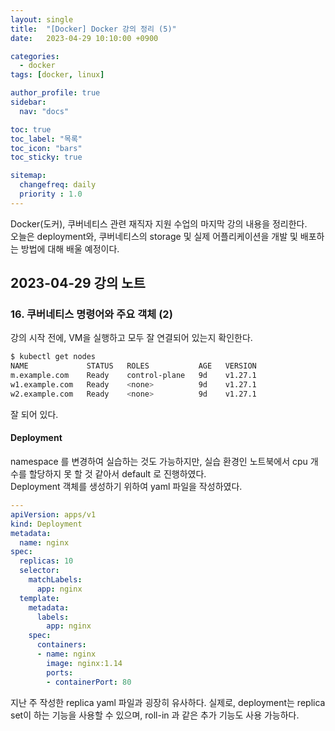 ```yaml
---
layout: single
title:  "[Docker] Docker 강의 정리 (5)"
date:   2023-04-29 10:10:00 +0900

categories:
  - docker
tags: [docker, linux]

author_profile: true
sidebar:
  nav: "docs"

toc: true
toc_label: "목록"
toc_icon: "bars"
toc_sticky: true

sitemap:
  changefreq: daily
  priority : 1.0
---
```


Docker(도커), 쿠버네티스 관련 재직자 지원 수업의 마지막 강의 내용을 정리한다.  
오늘은 deployment와, 쿠버네티스의 storage 및 실제 어플리케이션을 개발 및 배포하는 방법에 대해 배울 예정이다.  

## 2023-04-29 강의 노트  
### 16. 쿠버네티스 명령어와 주요 객체 (2)
강의 시작 전에, VM을 실행하고 모두 잘 연결되어 있는지 확인한다.  
```bash
$ kubectl get nodes
NAME             STATUS   ROLES           AGE   VERSION
m.example.com    Ready    control-plane   9d    v1.27.1
w1.example.com   Ready    <none>          9d    v1.27.1
w2.example.com   Ready    <none>          9d    v1.27.1
```  
잘 되어 있다.  

#### Deployment  
namespace 를 변경하여 실습하는 것도 가능하지만, 실습 환경인 노트북에서 cpu 개수를 할당하지 못 할 것 같아서 default 로 진행하였다.  
Deployment 객체를 생성하기 위하여 yaml 파일을 작성하였다.  
```yaml
---
apiVersion: apps/v1
kind: Deployment
metadata:
  name: nginx
spec:
  replicas: 10
  selector:
    matchLabels:
      app: nginx
  template:
    metadata:
      labels:
        app: nginx
    spec:
      containers:
      - name: nginx
        image: nginx:1.14
        ports:
        - containerPort: 80
```  
지난 주 작성한 replica yaml 파일과 굉장히 유사하다. 실제로, deployment는 replica set이 하는 기능을 사용할 수 있으며, roll-in 과 같은 추가 기능도 사용 가능하다.  
